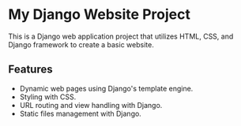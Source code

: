 # My Django Website Project

This is a Django web application project that utilizes HTML, CSS, and Django framework to create a basic website.

## Features

- Dynamic web pages using Django's template engine.
- Styling with CSS.
- URL routing and view handling with Django.
- Static files management with Django.
